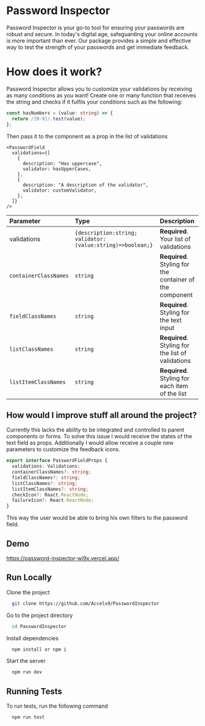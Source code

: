 # Password Inspector

Password Inspector is your go-to tool for ensuring your passwords are robust and secure. In today's digital age, safeguarding your online accounts is more important than ever. Our package provides a simple and effective way to test the strength of your passwords and get immediate feedback.

# How does it work?

Password Inspector allows you to customize your validations by receiving as many conditions as you want! Create one or many function that receives the string and checks if it fulfils your conditions such as the following:

```ts
const hasNumbers = (value: string) => {
  return /[0-9]/.test(value);
};
```

Then pass it to the component as a prop in the list of validations

```tsx
<PasswordField
  validations={[
    {
      description: "Has uppercase",
      validator: hasUpperCases,
    },
    {
      description: "A description of the validator",
      validator: customValidator,
    },
  ]}
/>
```

| Parameter             | Type                                                       | Description                                              |
| :-------------------- | :--------------------------------------------------------- | :------------------------------------------------------- |
| validations           | `{description:string; validator:(value:string)=>boolean;}` | **Required**. Your list of validations                   |
| `containerClassNames` | `string`                                                   | **Required**. Styling for the container of the component |
| `fieldClassNames`     | `string`                                                   | **Required**. Styling for the text input                 |
| `listClassNames`      | `string`                                                   | **Required**. Styling for the list of validations        |
| `listItemClassNames`  | `string`                                                   | **Required**. Styling for each item of the list          |

## How would I improve stuff all around the project?

Currently this lacks the ability to be integrated and controlled to parent components or forms. To solve this issue I would receive the states of the text field as props.
Additionally I would allow receive a couple new parameters to customize the feedback icons.

```ts
export interface PasswordFieldProps {
  validations: Validations;
  containerClassNames?: string;
  fieldClassNames?: string;
  listClassNames?: string;
  listItemClassNames?: string;
  checkIcon?: React.ReactNode;
  failureIcon?: React.ReactNode;
}
```

This way the user would be able to bring his own filters to the password field.

## Demo

https://password-inspector-wi9x.vercel.app/

## Run Locally

Clone the project

```bash
  git clone https://github.com/Accelx9/PasswordInspector
```

Go to the project directory

```bash
  cd PasswordInspector
```

Install dependencies

```bash
  npm install or npm i
```

Start the server

```bash
  npm run dev
```

## Running Tests

To run tests, run the following command

```bash
  npm run test
```
